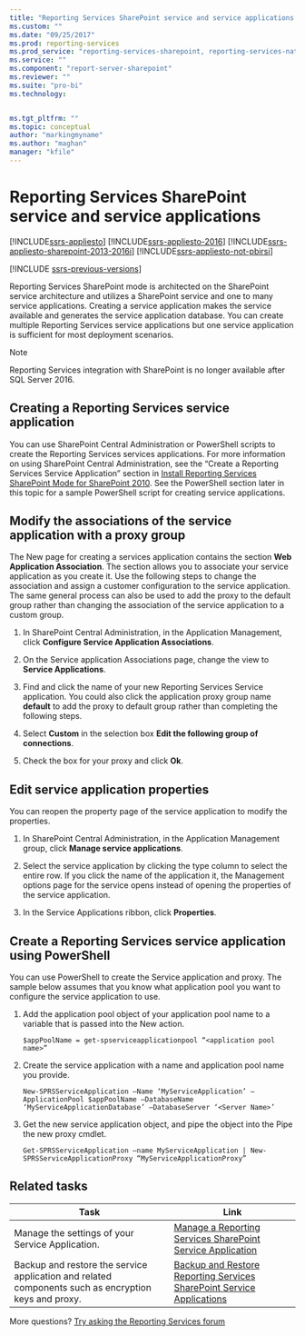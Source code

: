 ```yaml
---
title: "Reporting Services SharePoint service and service applications | Microsoft Docs"
ms.custom: ""
ms.date: "09/25/2017"
ms.prod: reporting-services
ms.prod_service: "reporting-services-sharepoint, reporting-services-native"
ms.service: ""
ms.component: "report-server-sharepoint"
ms.reviewer: ""
ms.suite: "pro-bi"
ms.technology: 


ms.tgt_pltfrm: ""
ms.topic: conceptual
author: "markingmyname"
ms.author: "maghan"
manager: "kfile"
---
```

# Reporting Services SharePoint service and service applications

[!INCLUDE[ssrs-appliesto](../../includes/ssrs-appliesto.md)] [!INCLUDE[ssrs-appliesto-2016](../../includes/ssrs-appliesto-2016.md)] [!INCLUDE[ssrs-appliesto-sharepoint-2013-2016i](../../includes/ssrs-appliesto-sharepoint-2013-2016.md)] [!INCLUDE[ssrs-appliesto-not-pbirsi](../../includes/ssrs-appliesto-not-pbirs.md)]

[!INCLUDE [ssrs-previous-versions](../../includes/ssrs-previous-versions.md)]

  Reporting Services SharePoint mode is architected on the SharePoint service architecture and utilizes a SharePoint service and one to many service applications. Creating a service application makes the service available and generates the service application database. You can create multiple Reporting Services service applications but one service application is sufficient for most deployment scenarios.  

> [!NOTE]
> Reporting Services integration with SharePoint is no longer available after SQL Server 2016.
  
## Creating a Reporting Services service application

 You can use SharePoint Central Administration or PowerShell scripts to create the Reporting Services services applications. For more information on using SharePoint Central Administration, see the “Create a Reporting Services Service Application” section in [Install Reporting Services SharePoint Mode for SharePoint 2010](http://msdn.microsoft.com/47efa72e-1735-4387-8485-f8994fb08c8c). See the PowerShell section later in this topic for a sample PowerShell script for creating service applications.  
  
## Modify the associations of the service application with a proxy group

 The New page for creating a services application contains the section **Web Application Association**. The section allows you to associate your service application as you create it. Use the following steps to change the association and assign a customer configuration to the service application. The same general process can also be used to add the proxy to the default group rather than changing the association of the service application to a custom group.  
  
1.  In SharePoint Central Administration, in the Application Management, click **Configure Service Application Associations**.  
  
2.  On the Service application Associations page, change the view to **Service Applications**.  
  
3.  Find and click the name of your new Reporting Services Service application. You could also click the application proxy group name **default** to add the proxy to default group rather than completing the following steps.  
  
4.  Select **Custom** in the selection box **Edit the following group of connections**.  
  
5.  Check the box for your proxy and click **Ok**.  
  
## Edit service application properties

 You can reopen the property page of the service application to modify the properties.  
  
1.  In SharePoint Central Administration, in the Application Management group, click **Manage service applications**.  
  
2.  Select the service application by clicking the type column to select the entire row. If you click the name of the application it, the Management options page for the service opens instead of opening the properties of the service application.  
  
3.  In the Service Applications ribbon, click **Properties**.  
  
## Create a Reporting Services service application using PowerShell

 You can use PowerShell to create the Service application and proxy. The sample below assumes that you know what application pool you want to configure the service application to use.  
  
1.  Add the application pool object of your application pool name to a variable that is passed into the New action.  
  
    ```  
    $appPoolName = get-spserviceapplicationpool “<application pool name>”  
    ```  
  
2.  Create the service application with a name and application pool name you provide.  
  
    ```  
    New-SPRSServiceApplication –Name ‘MyServiceApplication’ –ApplicationPool $appPoolName –DatabaseName ‘MyServiceApplicationDatabase’ –DatabaseServer ‘<Server Name>’  
    ```  
  
3.  Get the new service application object, and pipe the object into the Pipe the new proxy cmdlet.  
  
    ```  
    Get-SPRSServiceApplication –name MyServiceApplication | New-SPRSServiceApplicationProxy “MyServiceApplicationProxy”  
    ```  
  
## Related tasks
  
|Task|Link|  
|----------|----------|  
|Manage the settings of your Service Application.|[Manage a Reporting Services SharePoint Service Application](../../reporting-services/report-server-sharepoint/manage-a-reporting-services-sharepoint-service-application.md)|  
|Backup and restore the service application and related components such as encryption keys and proxy.|[Backup and Restore Reporting Services SharePoint Service Applications](../../reporting-services/report-server-sharepoint/backup-and-restore-reporting-services-sharepoint-service-applications.md)|  

More questions? [Try asking the Reporting Services forum](http://go.microsoft.com/fwlink/?LinkId=620231)
